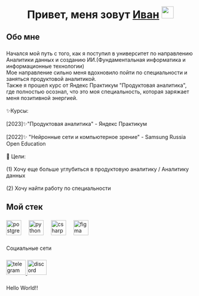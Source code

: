 <h1 align="center">Привет, меня зовут <a href="https://t.me/drnikname?ysclid=mg0s5817s9496605508" target="_blank">Иван</a> 
<img src="https://github.com/blackcater/blackcater/raw/main/images/Hi.gif" height="32"/></h1>

###

<h2 align="left">Обо мне</h2>

###

<p align="left">Начался мой путь с того, как я поступил в университет по направлению Аналитики данных и созданию ИИ.(Фундаментальная информатика и информационные технологии)<br>Мое направление сильно меня вдохновило пойти по специальности и заняться продуктовой аналитикой.<br>Также я прошел курс от Яндекс Практикум "Продуктовая аналитика", где полностью осознал, что это моя специальность, которая  заряжает меня позитивной энергией.<br><br>✨Курсы:  <br><br>[2023]✨"Продуктовая аналитика" -  Яндекс Практикум<br><br>[2022]✨ "Нейронные сети и компьютерное зрение" - Samsung Russia Open Education<br><br>🎯 Цели:<br><br>(1) Хочу еще больше углубиться в продуктовую аналитику / Аналитику данных <br><br>(2) Хочу найти работу по специальности</p>

###

<h2 align="left">Мой стек</h2>

###

<div align="left">
  <img src="https://cdn.jsdelivr.net/gh/devicons/devicon/icons/postgresql/postgresql-original.svg" height="40" alt="postgresql logo"  />
  <img width="12" />
  <img src="https://cdn.jsdelivr.net/gh/devicons/devicon/icons/python/python-original.svg" height="40" alt="python logo"  />
  <img width="12" />
  <img src="https://cdn.jsdelivr.net/gh/devicons/devicon/icons/csharp/csharp-original.svg" height="40" alt="csharp logo"  />
  <img width="12" />
  <img src="https://cdn.jsdelivr.net/gh/devicons/devicon/icons/figma/figma-original.svg" height="40" alt="figma logo"  />
</div>

###

<p align="left">Социальные сети</p>

###

<div align="left">
  <a href="https://t.me/DrNikName" target="_blank">
    <img src="https://raw.githubusercontent.com/maurodesouza/profile-readme-generator/master/src/assets/icons/social/telegram/default.svg" width="52" height="40" alt="telegram logo"  />
  </a>
  <a href="https://discordapp.com/users/365874714771587072/" target="_blank">
    <img src="https://raw.githubusercontent.com/maurodesouza/profile-readme-generator/master/src/assets/icons/social/discord/default.svg" width="52" height="40" alt="discord logo"  />
  </a>
</div>

###

<p align="left">Hello World!!</p>

###

